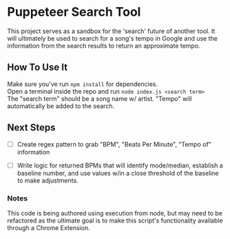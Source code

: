 # Puppeteer Search Tool
This project serves as a sandbox for the 'search' future of another tool.
It will ultimately be used to search for a song's tempo in Google and use the information from the search results to return an approximate tempo.

## How To Use It
Make sure you've run `npm install` for dependencies.  
Open a terminal inside the repo and run
`node index.js <search term>`  
The "search term" should be a song name w/ artist. "Tempo" will automatically be added to the search.

## Next Steps
  - [ ] Create regex pattern to grab "BPM", "Beats Per Minute", "Tempo of" information
  - [ ] Write logic for returned BPMs that will identify mode/median, establish a baseline number, and use values w/in a close threshold of the baseline to make adjustments.


### Notes
This code is being authored using execution from node, but may need to be refactored as the ultimate goal is to make this script's functionality available through a Chrome Extension.
